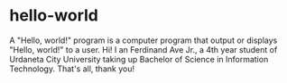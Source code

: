 # hello-world
A "Hello, world!" program is a computer program that output or displays "Hello, world!" to a user.
Hi! I an Ferdinand Ave Jr., a 4th year student of Urdaneta City University taking up Bachelor of Science in Information Technology. That's all, thank you! 
